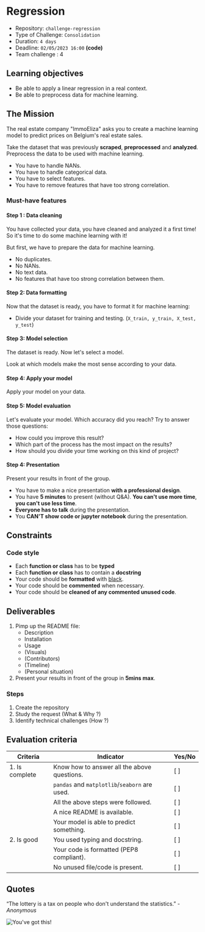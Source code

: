 # Regression

- Repository: `challenge-regression`
- Type of Challenge: `Consolidation`
- Duration: `4 days`
- Deadline: `02/05/2023 16:00` **(code)**
- Team challenge : 4

## Learning objectives

- Be able to apply a linear regression in a real context.
- Be able to preprocess data for machine learning.

## The Mission

The real estate company "ImmoEliza" asks you to create a machine learning model to predict prices on Belgium's real estate sales.

Take the dataset that was previously **scraped**, **preprocessed** and **analyzed**.
Preprocess the data to be used with machine learning.

- You have to handle NANs.
- You have to handle categorical data.
- You have to select features.
- You have to remove features that have too strong correlation.

### Must-have features

#### Step 1 : Data cleaning

You have collected your data, you have cleaned and analyzed it a first time!
So it's time to do some machine learning with it!

But first, we have to prepare the data for machine learning.

- No duplicates.
- No NANs.
- No text data.
- No features that have too strong correlation between them.

#### Step 2: Data formatting

Now that the dataset is ready, you have to format it for machine learning:

- Divide your dataset for training and testing. (`X_train, y_train, X_test, y_test`)

#### Step 3: Model selection

The dataset is ready. Now let's select a model.

Look at which models make the most sense according to your data.

#### Step 4: Apply your model

Apply your model on your data.

#### Step 5: Model evaluation

Let's evaluate your model. Which accuracy did you reach?
Try to answer those questions:

- How could you improve this result?
- Which part of the process has the most impact on the results?
- How should you divide your time working on this kind of project?

#### Step 4: Presentation

Present your results in front of the group.

- You have to make a nice presentation **with a professional design**.
- You have **5 minutes** to present (without Q&A). **You can't use more time**, **you can't use less time**.
- **Everyone has to talk** during the presentation.
- You **CAN'T show code or jupyter notebook** during the presentation.

## Constraints

### Code style

- Each **function or class** has to be **typed**
- Each **function or class** has to contain a **docstring**
- Your code should be **formatted** with [black](https://pypi.org/project/black/).
- Your code should be **commented** when necessary.
- Your code should be **cleaned of any commented unused code**.

## Deliverables

1. Pimp up the README file:
   - Description
   - Installation
   - Usage
   - (Visuals)
   - (Contributors)
   - (Timeline)
   - (Personal situation)
2. Present your results in front of the group in **5mins max**.

### Steps

1. Create the repository
2. Study the request (What & Why ?)
3. Identify technical challenges (How ?)

## Evaluation criteria

| Criteria       | Indicator                                     | Yes/No |
| -------------- | --------------------------------------------- | ------ |
| 1. Is complete | Know how to answer all the above questions.   | [ ]    |
|                | `pandas` and `matplotlib`/`seaborn` are used. | [ ]    |
|                | All the above steps were followed.            | [ ]    |
|                | A nice README is available.                   | [ ]    |
|                | Your model is able to predict something.      | [ ]    |
| 2. Is good     | You used typing and docstring.                | [ ]    |
|                | Your code is formatted (PEP8 compliant).      | [ ]    |
|                | No unused file/code is present.               | [ ]    |

## Quotes

“The lottery is a tax on people who don't understand the statistics.”
_- Anonymous_

![You've got this!](https://media.giphy.com/media/5wWf7GMbT1ZUGTDdTqM/giphy.gif)

